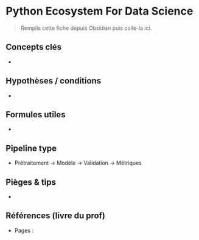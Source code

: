 # Python Ecosystem For Data Science

> Remplis cette fiche depuis Obsidian puis colle-la ici.

## Concepts clés
- 

## Hypothèses / conditions
- 

## Formules utiles
- 

## Pipeline type
- Prétraitement → Modèle → Validation → Métriques

## Pièges & tips
- 

## Références (livre du prof)
- Pages : 
